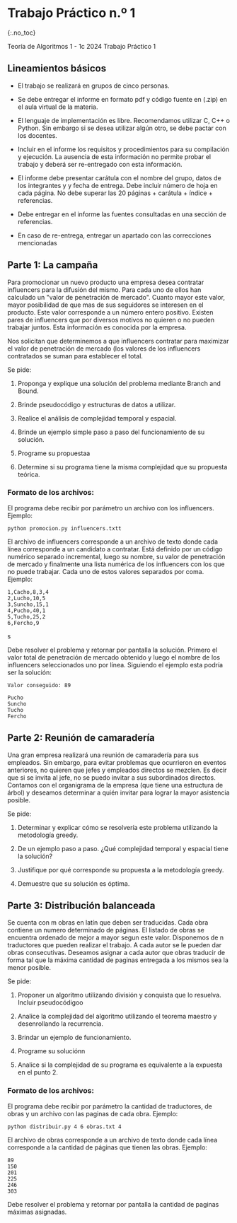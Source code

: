 Trabajo Práctico n.º 1
======================
{:.no_toc}

Teoría de Algoritmos 1 - 1c 2024
Trabajo Práctico 1

## Lineamientos básicos

- El trabajo se realizará en grupos de cinco personas.

- Se debe entregar el informe en formato pdf y código fuente en (.zip) en el aula virtual de la materia.

- El lenguaje de implementación es libre. Recomendamos utilizar C, C++ o Python. Sin embargo si se desea utilizar algún otro, se debe pactar con los docentes.

- Incluir en el informe los requisitos y procedimientos para su compilación y ejecución. La ausencia de esta información no permite probar el trabajo y deberá ser re-entregado con esta información.

- El informe debe presentar carátula con el nombre del grupo, datos de los integrantes y  y fecha de entrega. Debe incluir número de hoja en cada página. No debe superar las 20 páginas + carátula + índice + referencias.

- Debe entregar en el informe las fuentes consultadas en una sección de referencias.

- En caso de re-entrega, entregar un apartado con las correcciones mencionadas

## Parte 1: La campaña 

Para promocionar un nuevo producto una empresa desea contratar influencers para la difusión del mismo. Para cada uno de ellos han calculado un "valor de penetración de mercado". Cuanto mayor este valor, mayor posibilidad de que mas de sus seguidores se interesen en el producto. Este valor corresponde a un número entero positivo. Existen pares de influencers que por diversos motivos no quieren o no pueden trabajar juntos. Esta información es conocida por la empresa.

Nos solicitan que determinemos a que influencers contratar para maximizar el valor de penetración de mercado (los valores de los influencers contratados se suman para establecer el total. 

Se pide:

1.  Proponga y explique una solución del problema mediante Branch and Bound.

1.  Brinde pseudocódigo y estructuras de datos a utilizar. 

1.  Realice el análisis de complejidad temporal y espacial.

1.  Brinde un ejemplo simple paso a paso del funcionamiento de su solución.

1.  Programe su propuestaa

1.  Determine si su programa tiene la misma complejidad que su propuesta teórica.

### Formato de los archivos:

El programa debe recibir por parámetro un archivo con los influencers. Ejemplo:

	python promocion.py influencers.txtt

El archivo de influencers corresponde a un archivo de texto donde cada línea corresponde a un candidato a contratar. Está definido por un código numérico separado incremental, luego su nombre, su valor de penetración de mercado y finalmente una lista numérica de los influencers con los que no puede trabajar. Cada uno de estos valores separados por coma. Ejemplo:

	1,Cacho,8,3,4 
	2,Lucho,10,5 
	3,Suncho,15,1
	4,Pucho,40,1
	5,Tucho,25,2
	6,Fercho,9

s
Debe resolver el problema y retornar por pantalla la solución. Primero el valor total de penetración de mercado obtenido y luego el nombre de los influencers seleccionados uno por línea. Siguiendo el ejemplo esta podría ser la solución:


	Valor conseguido: 89

	Pucho
	Suncho
	Tucho
	Fercho
	


## Parte 2: Reunión de camaradería 

Una gran empresa realizará una reunión de camaradería para sus empleados. Sin embargo, para evitar problemas que ocurrieron en eventos anteriores, no quieren que jefes y empleados directos se mezclen. Es decir que si se invita al jefe, no se puedo invitar a sus subordinados directos. Contamos con el organigrama de la empresa (que tiene una estructura de árbol) y deseamos determinar a quién invitar para lograr la mayor asistencia posible.

Se pide:

1.  Determinar y explicar cómo se resolvería este problema utilizando la metodología greedy. 

1.  De un ejemplo paso a paso. ¿Qué complejidad temporal y espacial tiene la solución?

1.  Justifique por qué corresponde su propuesta a la metodología greedy.

1.  Demuestre que su solución es óptima.

## Parte 3: Distribución balanceada 
Se cuenta con m obras en latín que deben ser traducidas. Cada obra contiene un numero determinado de páginas. El listado de obras se encuentra ordenado de mejor a mayor segun este valor. Disponemos de n traductores que pueden realizar el trabajo. A cada autor se le pueden dar obras consecutivas. Deseamos asignar a cada autor que obras traducir de forma tal que la máxima cantidad de paginas entregada a los mismos sea la menor posible.


Se pide:

1.  Proponer un algoritmo utilizando división y conquista que lo resuelva. Incluir pseudocódigoo

1.  Analice la complejidad del algoritmo utilizando el teorema maestro y desenrollando la recurrencia.

1.  Brindar un ejemplo de funcionamiento.

1.  Programe su soluciónn

1.  Analice si la complejidad de su programa es equivalente a la expuesta en el punto 2.

### Formato de los archivos:

El programa debe recibir por parámetro la cantidad de traductores, de obras y un archivo con las paginas de cada obra. Ejemplo:

	python distribuir.py 4 6 obras.txt 4

El archivo de obras corresponde a un archivo de texto donde cada línea corresponde a la cantidad de páginas que tienen las obras. Ejemplo:

	89
	150
	201
	225
	246
	303

Debe resolver el problema y retornar por pantalla la cantidad de paginas máximas asignadas.
